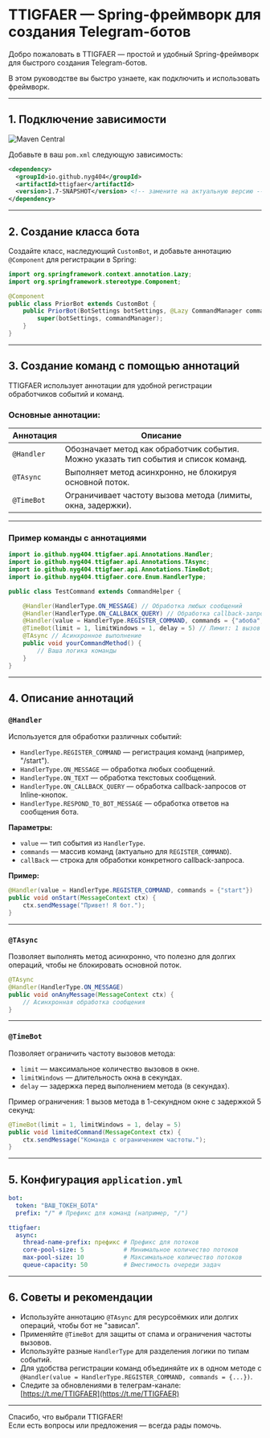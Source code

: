 
# TTIGFAER — Spring-фреймворк для создания Telegram-ботов

Добро пожаловать в TTIGFAER — простой и удобный Spring-фреймворк для быстрого создания Telegram-ботов.

В этом руководстве вы быстро узнаете, как подключить и использовать фреймворк.

---

## 1. Подключение зависимости
![Maven Central](https://img.shields.io/maven-central/v/io.github.nyg404/ttigfaer.svg)

Добавьте в ваш `pom.xml` следующую зависимость:

```xml
<dependency>
  <groupId>io.github.nyg404</groupId>
  <artifactId>ttigfaer</artifactId>
  <version>1.7-SNAPSHOT</version> <!-- замените на актуальную версию -->
</dependency>
```

---

## 2. Создание класса бота

Создайте класс, наследующий `CustomBot`, и добавьте аннотацию `@Component` для регистрации в Spring:

```java
import org.springframework.context.annotation.Lazy;
import org.springframework.stereotype.Component;

@Component
public class PriorBot extends CustomBot {
    public PriorBot(BotSettings botSettings, @Lazy CommandManager commandManager) {
        super(botSettings, commandManager);
    }
}
```

---

## 3. Создание команд с помощью аннотаций

TTIGFAER использует аннотации для удобной регистрации обработчиков событий и команд.

### Основные аннотации:

| Аннотация         | Описание                                                                                          |
|-------------------|-------------------------------------------------------------------------------------------------|
| `@Handler`        | Обозначает метод как обработчик события. Можно указать тип события и список команд.             |
| `@TAsync`         | Выполняет метод асинхронно, не блокируя основной поток.                                         |
| `@TimeBot`        | Ограничивает частоту вызова метода (лимиты, окна, задержки).                                     |

---

### Пример команды с аннотациями

```java
import io.github.nyg404.ttigfaer.api.Annotations.Handler;
import io.github.nyg404.ttigfaer.api.Annotations.TAsync;
import io.github.nyg404.ttigfaer.api.Annotations.TimeBot;
import io.github.nyg404.ttigfaer.core.Enum.HandlerType;

public class TestCommand extends CommandHelper {

    @Handler(HandlerType.ON_MESSAGE) // Обработка любых сообщений
    @Handler(HandlerType.ON_CALLBACK_QUERY) // Обработка callback-запросов
    @Handler(value = HandlerType.REGISTER_COMMAND, commands = {"абоба", "абоба1"}) // Регистрация команд
    @TimeBot(limit = 1, limitWindows = 1, delay = 5) // Лимит: 1 вызов в 1 секунду, задержка 5 секунд
    @TAsync // Асинхронное выполнение
    public void yourCommandMethod() {
        // Ваша логика команды
    }
}
```

---

## 4. Описание аннотаций

### `@Handler`

Используется для обработки различных событий:

- `HandlerType.REGISTER_COMMAND` — регистрация команд (например, "/start").
- `HandlerType.ON_MESSAGE` — обработка любых сообщений.
- `HandlerType.ON_TEXT` — обработка текстовых сообщений.
- `HandlerType.ON_CALLBACK_QUERY` — обработка callback-запросов от Inline-кнопок.
- `HandlerType.RESPOND_TO_BOT_MESSAGE` — обработка ответов на сообщения бота.

**Параметры:**

- `value` — тип события из `HandlerType`.
- `commands` — массив команд (актуально для `REGISTER_COMMAND`).
- `callBack` — строка для обработки конкретного callback-запроса.

**Пример:**

```java
@Handler(value = HandlerType.REGISTER_COMMAND, commands = {"start"})
public void onStart(MessageContext ctx) {
    ctx.sendMessage("Привет! Я бот.");
}
```

---

### `@TAsync`

Позволяет выполнять метод асинхронно, что полезно для долгих операций, чтобы не блокировать основной поток.

```java
@TAsync
@Handler(HandlerType.ON_MESSAGE)
public void onAnyMessage(MessageContext ctx) {
    // Асинхронная обработка сообщения
}
```

---

### `@TimeBot`

Позволяет ограничить частоту вызовов метода:

- `limit` — максимальное количество вызовов в окне.
- `limitWindows` — длительность окна в секундах.
- `delay` — задержка перед выполнением метода (в секундах).

Пример ограничения: 1 вызов метода в 1-секундном окне с задержкой 5 секунд:

```java
@TimeBot(limit = 1, limitWindows = 1, delay = 5)
public void limitedCommand(MessageContext ctx) {
    ctx.sendMessage("Команда с ограничением частоты.");
}
```

---

## 5. Конфигурация `application.yml`

```yaml
bot:
  token: "ВАШ_ТОКЕН_БОТА"
  prefix: "/" # Префикс для команд (например, "/")

ttigfaer:
  async:
    thread-name-prefix: префикс # Префикс для потоков
    core-pool-size: 5           # Минимальное количество потоков
    max-pool-size: 10           # Максимальное количество потоков
    queue-capacity: 50          # Вместимость очереди задач
```

---

## 6. Советы и рекомендации

- Используйте аннотацию `@TAsync` для ресурсоёмких или долгих операций, чтобы бот не "зависал".
- Применяйте `@TimeBot` для защиты от спама и ограничения частоты вызовов.
- Используйте разные `HandlerType` для разделения логики по типам событий.
- Для удобства регистрации команд объединяйте их в одном методе с `@Handler(value = HandlerType.REGISTER_COMMAND, commands = {...})`.
- Следите за обновлениями в телеграм-канале: [https://t.me/TTIGFAER](https://t.me/TTIGFAER)

---

Спасибо, что выбрали TTIGFAER!  
Если есть вопросы или предложения — всегда рады помочь.